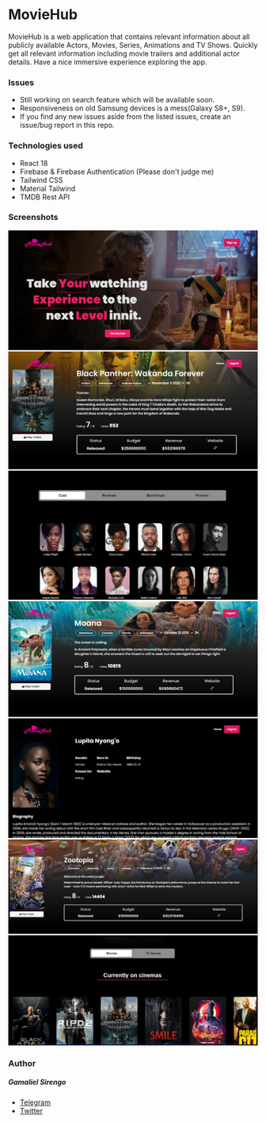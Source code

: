 # MovieHub

MovieHub is a web application that contains relevant information about all publicly available Actors, Movies, Series, Animations and TV Shows. Quickly get all relevant information including movie trailers and additional actor details. Have a nice immersive experience exploring the app.

### Issues
 - Still working on search feature which will be available soon.
 - Responsiveness on old Samsung devices is a mess(Galaxy S8+, S9).
 - If you find any new issues aside from the listed issues, create an issue/bug report in this repo.

 ### Technologies used
 - React 18
 - Firebase & Firebase Authentication (Please don't judge me)
 - Tailwind CSS
 - Material Tailwind
 - TMDB Rest API

 ### Screenshots

 <img src='./figs/img1.jpg'>
 <img src='./figs/img2.jpg'>
 <img src='./figs/img3.jpg'>
  <img src='./figs/img8.jpg'>
 <img src='./figs/img5.jpg'>
 <img src='./figs/img7.jpg'>
  <img src='./figs/img9.jpg'>

 ### Author
 
 ##### Gamaliel Sirengo
 - <a href='https://t.me/sirgama' >Telegram</a>
  - <a href='https://twitter.com/sirgama_' >Twitter</a>